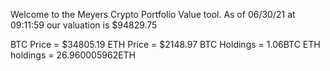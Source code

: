 Welcome to the Meyers Crypto Portfolio Value tool. 
As of 06/30/21 at 09:11:59 our valuation is $94829.75 

BTC Price = $34805.19
 ETH Price = $2148.97
BTC Holdings = 1.06BTC
 ETH holdings = 26.960005962ETH 
